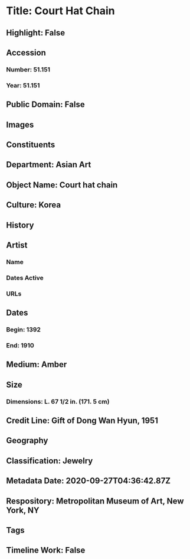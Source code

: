 # Title: Court Hat Chain
## Highlight: False
## Accession
### Number: 51.151
### Year: 51.151
## Public Domain: False
## Images
## Constituents
## Department: Asian Art
## Object Name: Court hat chain
## Culture: Korea
## History
## Artist
### Name
### Dates Active
### URLs
## Dates
### Begin: 1392
### End: 1910
## Medium: Amber
## Size
### Dimensions: L. 67 1/2 in. (171. 5 cm)
## Credit Line: Gift of Dong Wan Hyun, 1951
## Geography
## Classification: Jewelry
## Metadata Date: 2020-09-27T04:36:42.87Z
## Respository: Metropolitan Museum of Art, New York, NY
## Tags
## Timeline Work: False